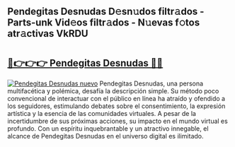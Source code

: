 ## Pendegitas Desnudas D𝚎sn𝚞dos filtr𝚊dos - Parts-unk Vid𝚎os filtr𝚊dos - N𝚞evas f𝚘tos atr𝚊ctivas VkRDU

# <h2><a href="http://mb4oa4.tromn.icu/?c=Pendegitas+Desnudas">🔗👉👉👉 Pendegitas Desnudas 🔗🔗</a></h2>

[![Pendegitas Desnudas nuevo](https://i.imgur.com/pEAQMta.gif)](http://mb4oa4.tromn.icu/?c=Pendegitas+Desnudas)
Pendegitas Desnudas, una persona multifacética y polémica, desafía la descripción simple. Su método poco convencional de interactuar con el público en línea ha atraído y ofendido a los seguidores, estimulando debates sobre el consentimiento, la expresión artística y la esencia de las comunidades virtuales. A pesar de la incertidumbre de sus próximas acciones, su impacto en el mundo virtual es profundo. Con un espíritu inquebrantable y un atractivo innegable, el alcance de Pendegitas Desnudas en el universo digital es ilimitado.
